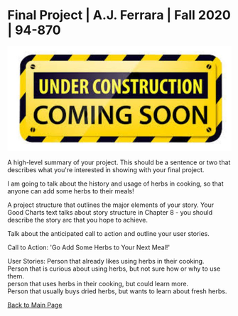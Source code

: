 
# Final Project | A.J. Ferrara | Fall 2020 | 94-870


![Test Image 1](download2.jpg) 


A high-level summary of your project.  This should be a sentence or two that describes what you're interested in showing with your final project.

I am going to talk about the history and usage of herbs in cooking, so that anyone can add some herbs to their meals!

A project structure that outlines the major elements of your story.  Your Good Charts text talks about story structure in Chapter 8 - you should describe the story arc that you hope to achieve.  





Talk about the anticipated call to action and outline your user stories.  

Call to Action:  'Go Add Some Herbs to Your Next Meal!'

User Stories:
Person that already likes using herbs in their cooking. \
Person that is curious about using herbs, but not sure how or why to use them. \
person that uses herbs in their cooking, but could learn more. \
Person that usually buys dried herbs, but wants to learn about fresh herbs. 





[Back to Main Page](https://ajferrara.github.io/Telling.Stories.with.Data/)
